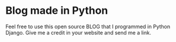 # Blog made in Python
Feel free to use this open source BLOG that I programmed in Python Django. 
Give me a credit in your website and send me a link.
